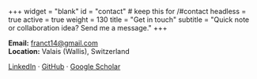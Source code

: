 +++
widget   = "blank"
id       = "contact"   # keep this for /#contact
headless = true
active   = true
weight   = 130
title    = "Get in touch"
subtitle = "Quick note or collaboration idea? Send me a message."
+++

**Email:** franct14@gmail.com  
**Location:** Valais (Wallis), Switzerland  

[LinkedIn](https://www.linkedin.com/in/franciscorodriguezsanchez/) ·
[GitHub](https://github.com/franciscorodriguez92) ·
[Google Scholar](https://scholar.google.com/citations?user=IN-zfGEAAAAJ&hl=es)
